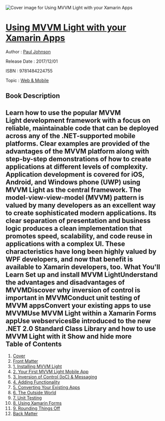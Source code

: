![Cover image for Using MVVM Light with your Xamarin Apps](https://imgdetail.ebookreading.net/cover/cover/web_mobile/EB9781484224755.jpg)

[Using MVVM Light with your Xamarin Apps](https://ebookreading.net/view/book/Using+MVVM+Light+with+your+Xamarin+Apps-EB9781484224755_1.html "Using MVVM Light with your Xamarin Apps")
====================================================================================================================

Author : [Paul Johnson](https://ebookreading.net/search/author/Paul+Johnson)

Release Date : 2017/12/01

ISBN : 9781484224755

Topic : [Web & Mobile](https://ebookreading.net/search/category/web-mobile)

Book Description
-----------------

 Learn how to use the popular MVVM Light development framework with a focus on reliable, maintainable code that can be deployed across any of the .NET-supported mobile platforms. Clear examples are provided of the advantages of the MVVM platform along with step-by-step demonstrations of how to create applications at different levels of complexity. Application development is covered for iOS, Android, and Windows phone (UWP) using MVVM Light as the central framework.
The model-view-view-model (MVVM) pattern is valued by many developers as an excellent way to create sophisticated modern applications. Its clear separation of presentation and business logic produces a clean implementation that promotes speed, scalability, and code reuse in applications with a complex UI. These characteristics have long been highly valued by WPF developers, and now that benefit is available to Xamarin developers, too.
What You'll Learn
Set up and install MVVM LightUnderstand the advantages and      disadvantages of MVVMDiscover why inversion of      control is important in MVVMConduct unit testing of MVVM      appsConvert your existing apps to      use MVVMUse MVVM Light within a Xamarin      Forms appUse webservicesBe introduced to the new .NET      2.0 Standard Class Library and how to use MVVM Light with it        Show and hide more                
Table of Contents
-----------------

1. [Cover](https://ebookreading.net/view/book/Using+MVVM+Light+with+your+Xamarin+Apps-EB9781484224755_1.html)
1. [Front Matter](https://ebookreading.net/view/book/Using+MVVM+Light+with+your+Xamarin+Apps-EB9781484224755_2.html)
1. [1. Installing MVVM Light](https://ebookreading.net/view/book/Using+MVVM+Light+with+your+Xamarin+Apps-EB9781484224755_3.html)
1. [2. Your First MVVM Light Mobile App](https://ebookreading.net/view/book/Using+MVVM+Light+with+your+Xamarin+Apps-EB9781484224755_4.html)
1. [3. Inversion of Control (IoC) &amp; Messaging](https://ebookreading.net/view/book/Using+MVVM+Light+with+your+Xamarin+Apps-EB9781484224755_5.html)
1. [4. Adding Functionality](https://ebookreading.net/view/book/Using+MVVM+Light+with+your+Xamarin+Apps-EB9781484224755_6.html)
1. [5. Converting Your Existing Apps](https://ebookreading.net/view/book/Using+MVVM+Light+with+your+Xamarin+Apps-EB9781484224755_7.html)
1. [6. The Outside World](https://ebookreading.net/view/book/Using+MVVM+Light+with+your+Xamarin+Apps-EB9781484224755_8.html)
1. [7. Unit Testing](https://ebookreading.net/view/book/Using+MVVM+Light+with+your+Xamarin+Apps-EB9781484224755_9.html)
1. [8. Using Xamarin Forms](https://ebookreading.net/view/book/Using+MVVM+Light+with+your+Xamarin+Apps-EB9781484224755_10.html)
1. [9. Rounding Things Off](https://ebookreading.net/view/book/Using+MVVM+Light+with+your+Xamarin+Apps-EB9781484224755_11.html)
1. [Back Matter](https://ebookreading.net/view/book/Using+MVVM+Light+with+your+Xamarin+Apps-EB9781484224755_12.html)

